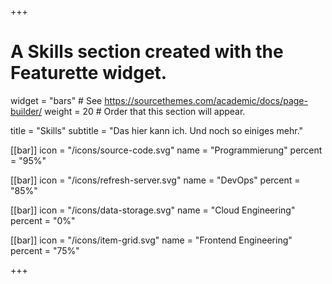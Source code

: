 +++
# A Skills section created with the Featurette widget.
widget = "bars"  # See https://sourcethemes.com/academic/docs/page-builder/
weight = 20  # Order that this section will appear.

title = "Skills"
subtitle = "Das hier kann ich. Und noch so einiges mehr."

[[bar]]
	icon = "/icons/source-code.svg"
	name = "Programmierung"
	percent = "95%"


[[bar]]
	icon = "/icons/refresh-server.svg"
	name = "DevOps"
	percent = "85%"

[[bar]]
	icon = "/icons/data-storage.svg"
	name = "Cloud Engineering"
	percent = "0%"

[[bar]]
	icon = "/icons/item-grid.svg"
	name = "Frontend Engineering"
	percent = "75%"


+++
